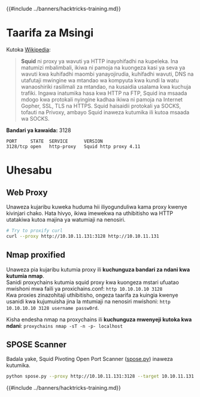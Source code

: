 {{#include ../banners/hacktricks-training.md}}

# Taarifa za Msingi

Kutoka [Wikipedia](<https://en.wikipedia.org/wiki/Squid_(software)>):

> **Squid** ni proxy ya wavuti ya HTTP inayohifadhi na kupeleka. Ina matumizi mbalimbali, ikiwa ni pamoja na kuongeza kasi ya seva ya wavuti kwa kuhifadhi maombi yanayojirudia, kuhifadhi wavuti, DNS na utafutaji mwingine wa mtandao wa kompyuta kwa kundi la watu wanaoshiriki rasilimali za mtandao, na kusaidia usalama kwa kuchuja trafiki. Ingawa inatumika hasa kwa HTTP na FTP, Squid ina msaada mdogo kwa protokali nyingine kadhaa ikiwa ni pamoja na Internet Gopher, SSL, TLS na HTTPS. Squid haisaidii protokali ya SOCKS, tofauti na Privoxy, ambayo Squid inaweza kutumika ili kutoa msaada wa SOCKS.

**Bandari ya kawaida:** 3128
```
PORT     STATE  SERVICE      VERSION
3128/tcp open   http-proxy   Squid http proxy 4.11
```
# Uhesabu

## Web Proxy

Unaweza kujaribu kuweka huduma hii iliyogunduliwa kama proxy kwenye kivinjari chako. Hata hivyo, ikiwa imewekwa na uthibitisho wa HTTP utatakiwa kutoa majina ya watumiaji na nenosiri.
```bash
# Try to proxify curl
curl --proxy http://10.10.11.131:3128 http://10.10.11.131
```
## Nmap proxified

Unaweza pia kujaribu kutumia proxy ili **kuchunguza bandari za ndani kwa kutumia nmap**.\
Sanidi proxychains kutumia squid proxy kwa kuongeza mstari ufuatao mwishoni mwa faili ya proxichains.conf: `http 10.10.10.10 3128`\
Kwa proxies zinazohitaji uthibitisho, ongeza taarifa za kuingia kwenye usanidi kwa kujumuisha jina la mtumiaji na nenosiri mwishoni: `http 10.10.10.10 3128 username passw0rd`.

Kisha endesha nmap na proxychains ili **kuchunguza mwenyeji kutoka kwa ndani**: `proxychains nmap -sT -n -p- localhost`

## SPOSE Scanner

Badala yake, Squid Pivoting Open Port Scanner ([spose.py](https://github.com/aancw/spose)) inaweza kutumika.
```bash
python spose.py --proxy http://10.10.11.131:3128 --target 10.10.11.131
```
{{#include ../banners/hacktricks-training.md}}
